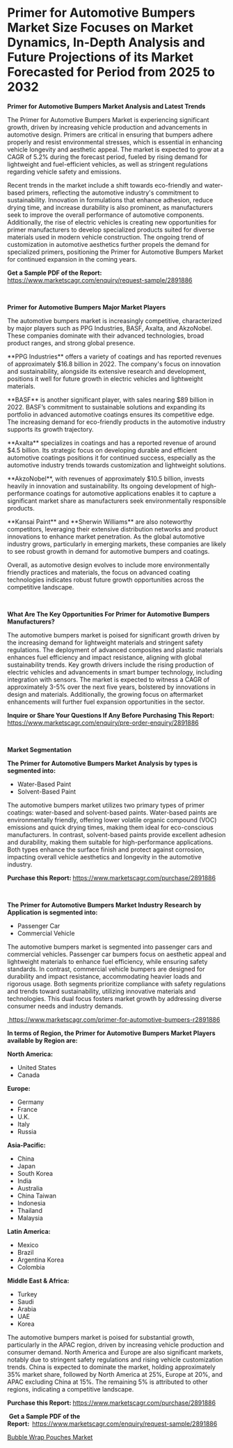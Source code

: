 <p><h1>Primer for Automotive Bumpers Market Size Focuses on Market Dynamics, In-Depth Analysis and Future Projections of its Market Forecasted for Period from 2025 to 2032</h1></p><p><strong>Primer for Automotive Bumpers Market Analysis and Latest Trends</strong></p>
<p><p>The Primer for Automotive Bumpers Market is experiencing significant growth, driven by increasing vehicle production and advancements in automotive design. Primers are critical in ensuring that bumpers adhere properly and resist environmental stresses, which is essential in enhancing vehicle longevity and aesthetic appeal. The market is expected to grow at a CAGR of 5.2% during the forecast period, fueled by rising demand for lightweight and fuel-efficient vehicles, as well as stringent regulations regarding vehicle safety and emissions.</p><p>Recent trends in the market include a shift towards eco-friendly and water-based primers, reflecting the automotive industry's commitment to sustainability. Innovation in formulations that enhance adhesion, reduce drying time, and increase durability is also prominent, as manufacturers seek to improve the overall performance of automotive components. Additionally, the rise of electric vehicles is creating new opportunities for primer manufacturers to develop specialized products suited for diverse materials used in modern vehicle construction. The ongoing trend of customization in automotive aesthetics further propels the demand for specialized primers, positioning the Primer for Automotive Bumpers Market for continued expansion in the coming years.</p></p>
<p><strong>Get a Sample PDF of the Report:&nbsp;</strong> <a href="https://www.marketscagr.com/enquiry/request-sample/2891886?utm_campaign=2990&utm_medium=2&utm_source=Github&utm_content=ia&utm_term=14032025&utm_id=primer-for-automotive-bumpers">https://www.marketscagr.com/enquiry/request-sample/2891886</a></p>
<p>&nbsp;</p>
<p><strong>Primer for Automotive Bumpers Major Market Players</strong></p>
<p><p>The automotive bumpers market is increasingly competitive, characterized by major players such as PPG Industries, BASF, Axalta, and AkzoNobel. These companies dominate with their advanced technologies, broad product ranges, and strong global presence.</p><p>**PPG Industries** offers a variety of coatings and has reported revenues of approximately $16.8 billion in 2022. The company's focus on innovation and sustainability, alongside its extensive research and development, positions it well for future growth in electric vehicles and lightweight materials.</p><p>**BASF** is another significant player, with sales nearing $89 billion in 2022. BASF’s commitment to sustainable solutions and expanding its portfolio in advanced automotive coatings ensures its competitive edge. The increasing demand for eco-friendly products in the automotive industry supports its growth trajectory.</p><p>**Axalta** specializes in coatings and has a reported revenue of around $4.5 billion. Its strategic focus on developing durable and efficient automotive coatings positions it for continued success, especially as the automotive industry trends towards customization and lightweight solutions.</p><p>**AkzoNobel**, with revenues of approximately $10.5 billion, invests heavily in innovation and sustainability. Its ongoing development of high-performance coatings for automotive applications enables it to capture a significant market share as manufacturers seek environmentally responsible products.</p><p>**Kansai Paint** and **Sherwin Williams** are also noteworthy competitors, leveraging their extensive distribution networks and product innovations to enhance market penetration. As the global automotive industry grows, particularly in emerging markets, these companies are likely to see robust growth in demand for automotive bumpers and coatings.</p><p>Overall, as automotive design evolves to include more environmentally friendly practices and materials, the focus on advanced coating technologies indicates robust future growth opportunities across the competitive landscape.</p></p>
<p>&nbsp;</p>
<p><strong>What Are The Key Opportunities For Primer for Automotive Bumpers Manufacturers?</strong></p>
<p><p>The automotive bumpers market is poised for significant growth driven by the increasing demand for lightweight materials and stringent safety regulations. The deployment of advanced composites and plastic materials enhances fuel efficiency and impact resistance, aligning with global sustainability trends. Key growth drivers include the rising production of electric vehicles and advancements in smart bumper technology, including integration with sensors. The market is expected to witness a CAGR of approximately 3-5% over the next five years, bolstered by innovations in design and materials. Additionally, the growing focus on aftermarket enhancements will further fuel expansion opportunities in the sector.</p></p>
<p><strong>Inquire or Share Your Questions If Any Before Purchasing This Report:</strong> <a href="https://www.marketscagr.com/enquiry/pre-order-enquiry/2891886?utm_campaign=2990&utm_medium=2&utm_source=Github&utm_content=ia&utm_term=14032025&utm_id=primer-for-automotive-bumpers">https://www.marketscagr.com/enquiry/pre-order-enquiry/2891886</a></p>
<p>&nbsp;</p>
<p><strong>Market Segmentation</strong></p>
<p><strong>The Primer for Automotive Bumpers Market Analysis by types is segmented into:</strong></p>
<p><ul><li>Water-Based Paint</li><li>Solvent-Based Paint</li></ul></p>
<p><p>The automotive bumpers market utilizes two primary types of primer coatings: water-based and solvent-based paints. Water-based paints are environmentally friendly, offering lower volatile organic compound (VOC) emissions and quick drying times, making them ideal for eco-conscious manufacturers. In contrast, solvent-based paints provide excellent adhesion and durability, making them suitable for high-performance applications. Both types enhance the surface finish and protect against corrosion, impacting overall vehicle aesthetics and longevity in the automotive industry.</p></p>
<p><strong>Purchase this Report:&nbsp;</strong><a href="https://www.marketscagr.com/purchase/2891886?utm_campaign=2990&utm_medium=2&utm_source=Github&utm_content=ia&utm_term=14032025&utm_id=primer-for-automotive-bumpers">https://www.marketscagr.com/purchase/2891886</a></p>
<p>&nbsp;</p>
<p><strong>The Primer for Automotive Bumpers Market Industry Research by Application is segmented into:</strong></p>
<p><ul><li>Passenger Car</li><li>Commercial Vehicle</li></ul></p>
<p><p>The automotive bumpers market is segmented into passenger cars and commercial vehicles. Passenger car bumpers focus on aesthetic appeal and lightweight materials to enhance fuel efficiency, while ensuring safety standards. In contrast, commercial vehicle bumpers are designed for durability and impact resistance, accommodating heavier loads and rigorous usage. Both segments prioritize compliance with safety regulations and trends toward sustainability, utilizing innovative materials and technologies. This dual focus fosters market growth by addressing diverse consumer needs and industry demands.</p></p>
<p><a href="https://www.marketscagr.com/primer-for-automotive-bumpers-r2891886?utm_campaign=2990&utm_medium=2&utm_source=Github&utm_content=ia&utm_term=14032025&utm_id=primer-for-automotive-bumpers">&nbsp;https://www.marketscagr.com/primer-for-automotive-bumpers-r2891886</a></p>
<p><strong>In terms of Region, the Primer for Automotive Bumpers Market Players available by Region are:</strong></p>
<p>
    <p> <strong> North America: </strong>
        <ul>
            <li>United States</li>
            <li>Canada</li>
        </ul>
        </p> 
    <p> <strong> Europe: </strong>
        <ul>
            <li>Germany</li>
            <li>France</li>
            <li>U.K.</li>
            <li>Italy</li>
            <li>Russia</li>
        </ul>
        </p> 
    <p> <strong> Asia-Pacific: </strong>
        <ul>
            <li>China</li>
            <li>Japan</li>
            <li>South Korea</li>
            <li>India</li>
            <li>Australia</li>
            <li>China Taiwan</li>
            <li>Indonesia</li>
            <li>Thailand</li>
            <li>Malaysia</li>
        </ul>
        </p> 
    <p> <strong> Latin America: </strong>
        <ul>
            <li>Mexico</li>
            <li>Brazil</li>
            <li>Argentina Korea</li>
            <li>Colombia</li>
        </ul>
        </p> 
    <p> <strong> Middle East & Africa: </strong>
        <ul>
            <li>Turkey</li>
            <li>Saudi</li>
            <li>Arabia</li>
            <li>UAE</li>
            <li>Korea</li>
        </ul>
    </p>
    </p>
<p><p>The automotive bumpers market is poised for substantial growth, particularly in the APAC region, driven by increasing vehicle production and consumer demand. North America and Europe are also significant markets, notably due to stringent safety regulations and rising vehicle customization trends. China is expected to dominate the market, holding approximately 35% market share, followed by North America at 25%, Europe at 20%, and APAC excluding China at 15%. The remaining 5% is attributed to other regions, indicating a competitive landscape.</p></p>
<p><strong>Purchase this Report: </strong><a href="https://www.marketscagr.com/purchase/2891886?utm_campaign=2990&utm_medium=2&utm_source=Github&utm_content=ia&utm_term=14032025&utm_id=primer-for-automotive-bumpers">https://www.marketscagr.com/purchase/2891886</a></p>
<p>&nbsp;<strong>Get a Sample PDF of the Report:&nbsp;&nbsp;</strong><a href="https://www.marketscagr.com/enquiry/request-sample/2891886?utm_campaign=2990&utm_medium=2&utm_source=Github&utm_content=ia&utm_term=14032025&utm_id=primer-for-automotive-bumpers">https://www.marketscagr.com/enquiry/request-sample/2891886</a></p>
<p><strong></strong></p>
<p><p><a href="https://github.com/ngozudapshi/Market-Research-Report-List-1/blob/main/bubble-wrap-pouches-market.md?utm_campaign=2990&utm_medium=2&utm_source=Github&utm_content=ia&utm_term=14032025&utm_id=primer-for-automotive-bumpers">Bubble Wrap Pouches Market</a></p></p>